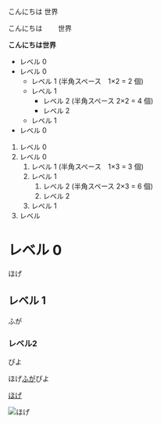 こんにちは
世界

こんにちは　　
世界

**こんにちは世界**

- レベル 0
- レベル 0
  - レベル 1 (半角スペース　1×2 = 2 個)
  - レベル 1
    - レベル 2 (半角スペース 2×2 = 4 個)
    - レベル 2
  - レベル 1
- レベル 0

1. レベル 0
1. レベル 0
   1. レベル 1 (半角スペース　1×3 = 3 個)
   1. レベル 1
      1. レベル 2 (半角スペース 2×3 = 6 個)
      1. レベル 2
   1. レベル 1
1. レベル 

# レベル 0

ほげ

## レベル 1

ふが

### レベル2

ぴよ

ほげ[ふが](https://github.com/)ぴよ

[ほげ](./fuga/hoge.md)

![ほげ](.hoghe.png)
